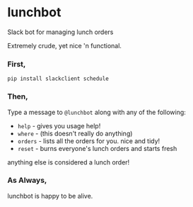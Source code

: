 # lunchbot
Slack bot for managing lunch orders

Extremely crude, yet nice 'n functional.

### First,
```
pip install slackclient schedule
```

### Then,
Type a message to `@lunchbot` along with any of the following:
- `help`  - gives you usage help!
- `where` - (this doesn't really do anything)
- `orders`  - lists all the orders for you. nice and tidy!
- `reset` - burns everyone's lunch orders and starts fresh

anything else is considered a lunch order!

### As Always,
lunchbot is happy to be alive.
